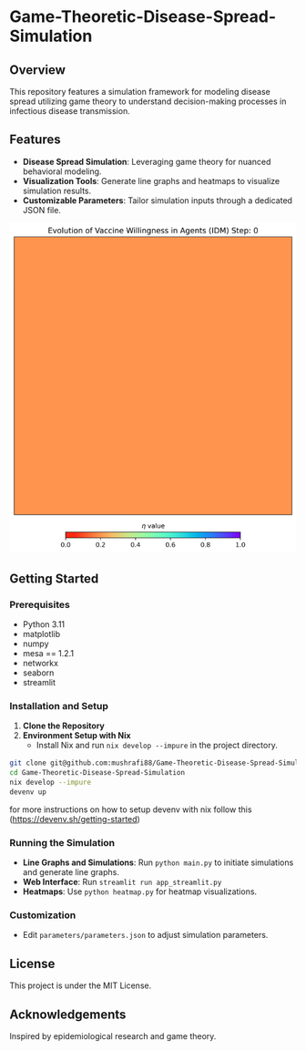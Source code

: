 # Game-Theoretic-Disease-Spread-Simulation

## Overview
This repository features a simulation framework for modeling disease spread utilizing game theory to understand decision-making processes in infectious disease transmission. 

## Features
- **Disease Spread Simulation**: Leveraging game theory for nuanced behavioral modeling.
- **Visualization Tools**: Generate line graphs and heatmaps to visualize simulation results.
- **Customizable Parameters**: Tailor simulation inputs through a dedicated JSON file.

![Alt text for the GIF](results/output.gif)

## Getting Started

### Prerequisites
- Python 3.11
- matplotlib
- numpy
- mesa == 1.2.1 
- networkx
- seaborn
- streamlit

### Installation and Setup
1. **Clone the Repository**
2. **Environment Setup with Nix**
   - Install Nix and run `nix develop --impure` in the project directory.

```bash
git clone git@github.com:mushrafi88/Game-Theoretic-Disease-Spread-Simulation.git
cd Game-Theoretic-Disease-Spread-Simulation
nix develop --impure
devenv up
```
for more instructions on how to setup devenv with nix follow this (https://devenv.sh/getting-started)

### Running the Simulation
- **Line Graphs and Simulations**: Run `python main.py` to initiate simulations and generate line graphs.
- **Web Interface**: Run `streamlit run app_streamlit.py`
- **Heatmaps**: Use `python heatmap.py` for heatmap visualizations.

### Customization
- Edit `parameters/parameters.json` to adjust simulation parameters.

## License
This project is under the MIT License.

## Acknowledgements
Inspired by epidemiological research and game theory.
